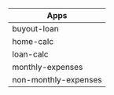 | Apps  |
| ------------- |
| buyout-loan      |
| home-calc     |
| loan-calc      |
| monthly-expenses      |
| non-monthly-expenses      |
